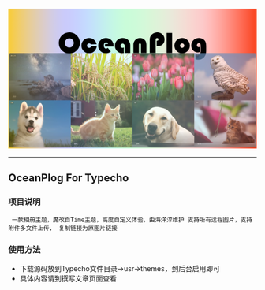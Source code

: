 ![OceanPlog](screenshot.png)

-----

## OceanPlog For Typecho

### 项目说明
` 一款相册主题，魔改自Time主题，高度自定义体验，由海洋淳维护
 支持所有远程图片，支持附件多文件上传，
 复制链接为原图片链接`
 
### 使用方法

- 下载源码放到Typecho文件目录->usr->themes，到后台启用即可
- 具体内容请到撰写文章页面查看